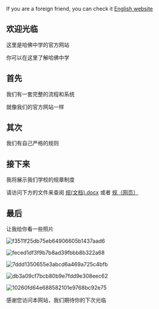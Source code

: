 If you are a foreign friend, you can check it [English website](https://nzw0906.github.io/0/)




## 欢迎光临
这里是哈佛中学的官方网站


你可以在这里了解哈佛中学
## 首先
我们有一套完整的流程和系统


就像我们的官方网站一样
## 其次
我们有自己严格的规则
## 接下来
我将展示我们学校的规章制度


请访问下方的文件来查阅
[规(文档).docx](https://github.com/Nzw0906/0/files/8378560/default.docx) 或者 [规（网页）](https://stmarysstclairorg-my.sharepoint.com/:w:/g/personal/qe2113_office-365_works/ESD1dGP-g-RLkwoYZIsGSb0B1LaMjfcf8O9QaZqLp0viFA?e=lRhpgk)
## 最后
让我给你看一些照片


![f3511f25db75eb64906605b1437aad6](https://user-images.githubusercontent.com/91320006/160787993-106df689-4e48-4f4d-a4db-ec489f1c36fa.png)


![feced1df3f9b7b8ad39fbbb8b322a68](https://user-images.githubusercontent.com/91320006/160788022-a30d59af-7b9a-4f9c-ad2e-f9c9db1818c1.png)


![7ddd1350655e3abcd6a469a725c4bfb](https://user-images.githubusercontent.com/91320006/160797837-096b1652-3455-4880-aa8f-335b275029dd.png)


![db3a09cf7bcb80b9e7fdd9e308eec62](https://user-images.githubusercontent.com/91320006/160797858-cd5aae67-adf4-47fe-b0b3-3ab1c87d3c83.png)


![10260fd64e688582101e9768bc92e75](https://user-images.githubusercontent.com/91320006/160797892-461a4953-ffb8-4dd8-ab79-19c8824ac31c.png)



感谢您访问本网站，我们期待你的下次光临
